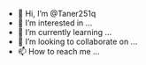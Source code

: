 - 👋 Hi, I’m @Taner251q
- 👀 I’m interested in ...
- 🌱 I’m currently learning ...
- 💞️ I’m looking to collaborate on ...
- 📫 How to reach me ...

<!---
Taner251q/Taner251q is a ✨ special ✨ repository because its `README.md` (this file) appears on your GitHub profile.
You can click the Preview link to take a look at your changes.
--->
